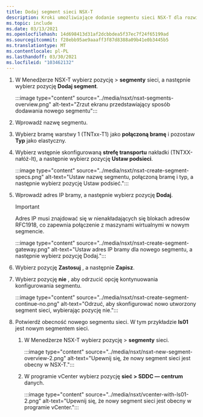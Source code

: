 ```yaml
---
title: Dodaj segment sieci NSX-T
description: Kroki umożliwiające dodanie segmentu sieci NSX-T dla rozwiązania VMware platformy Azure.
ms.topic: include
ms.date: 03/13/2021
ms.openlocfilehash: 14d698413d31af2dcbbdea5f37ec7f24f65199ad
ms.sourcegitcommit: f28ebb95ae9aaaff3f87d8388a09b41e0b3445b5
ms.translationtype: MT
ms.contentlocale: pl-PL
ms.lasthandoff: 03/30/2021
ms.locfileid: "103462132"
---
```

<!-- Used in manage-dhcp.md and tutorial-nsx-t-network-segment.md -->

1. W Menedżerze NSX-T wybierz pozycję   >  **segmenty** sieci, a następnie wybierz pozycję **Dodaj segment**. 

   :::image type="content" source="../media/nsxt/nsxt-segments-overview.png" alt-text="Zrzut ekranu przedstawiający sposób dodawania nowego segmentu":::

1. Wprowadź nazwę segmentu.

1. Wybierz bramę warstwy 1 (TNTxx-T1) jako **połączoną bramę** i pozostaw **Typ** jako elastyczny.

1. Wybierz wstępnie skonfigurowaną **strefę transportu** nakładki (TNTXX-nałóż-lt), a następnie wybierz pozycję **Ustaw podsieci**. 

   :::image type="content" source="../media/nsxt/nsxt-create-segment-specs.png" alt-text="Ustaw nazwę segmentu, połączoną bramę i typ, a następnie wybierz pozycję Ustaw podsieć.":::

1. Wprowadź adres IP bramy, a następnie wybierz pozycję **Dodaj**. 

   >[!IMPORTANT]
   >Adres IP musi znajdować się w nienakładających się blokach adresów RFC1918, co zapewnia połączenie z maszynami wirtualnymi w nowym segmencie.

   :::image type="content" source="../media/nsxt/nsxt-create-segment-gateway.png" alt-text="Ustaw adres IP bramy dla nowego segmentu, a następnie wybierz pozycję Dodaj.":::

1. Wybierz pozycję **Zastosuj** , a następnie **Zapisz**.

1. Wybierz pozycję **nie** , aby odrzucić opcję kontynuowania konfigurowania segmentu. 

   :::image type="content" source="../media/nsxt/nsxt-create-segment-continue-no.png" alt-text="Odrzuć, aby skonfigurować nowo utworzony segment sieci, wybierając pozycję nie.":::

1. Potwierdź obecność nowego segmentu sieci. W tym przykładzie **ls01** jest nowym segmentem sieci.

   1. W Menedżerze NSX-T wybierz pozycję   >  **segmenty** sieci. 

      :::image type="content" source="../media/nsxt/nsxt-new-segment-overview-2.png" alt-text="Upewnij się, że nowy segment sieci jest obecny w NSX-T.":::

   1. W programie vCenter wybierz pozycję **sieć > SDDC — centrum** danych.

      :::image type="content" source="../media/nsxt/vcenter-with-ls01-2.png" alt-text="Upewnij się, że nowy segment sieci jest obecny w programie vCenter.":::